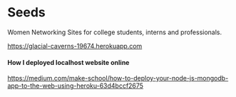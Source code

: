 # Seeds

Women Networking Sites for college students, interns and professionals.

https://glacial-caverns-19674.herokuapp.com

#### How I deployed localhost website online

https://medium.com/make-school/how-to-deploy-your-node-js-mongodb-app-to-the-web-using-heroku-63d4bccf2675
